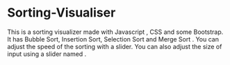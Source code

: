 # Sorting-Visualiser
This is a sorting visualizer made with Javascript , CSS and some Bootstrap. It has Bubble Sort, Insertion Sort, Selection Sort and Merge Sort . You can adjust the speed of the sorting with a slider. You can also adjust the size of input using a slider named . 
